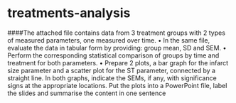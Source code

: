 # treatments-analysis
####The attached file contains data from 3 treatment groups with 2 types of measured parameters, one measured over time.
•	In the same file, evaluate the data in tabular form by providing: group mean, SD and SEM.
•	Perform the corresponding statistical comparison of groups by time and treatment for both parameters.
•	Prepare 2 plots, a bar graph for the infarct size parameter and a scatter plot for the ST parameter, connected by a straight line. In both graphs, indicate the SEMs, if any, with significance signs at the appropriate locations. Put the plots into a PowerPoint file, label the slides and summarise the content in one sentence
